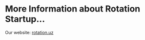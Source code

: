 <h1>More Information about Rotation Startup...</h1>

<p>Our website: <a href="https://rotation.uz/">rotation.uz</a></p>
